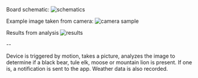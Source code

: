 ## 
Board schematic:
![schematics](https://github.com/GoCodeColorado/AwkwardElk/blob/master/schematic.png)


Example image taken from camera:
![camera sample](https://github.com/GoCodeColorado/AwkwardElk/blob/master/bear.jpg)


Results from analysis
![results](https://github.com/GoCodeColorado/AwkwardElk/blob/master/results.png)


--

Device is triggered by motion, takes a picture, analyzes the image to determine if a black bear, tule elk, moose or mountain lion is present. If one is, a notification is sent to the app. Weather data is also recorded.